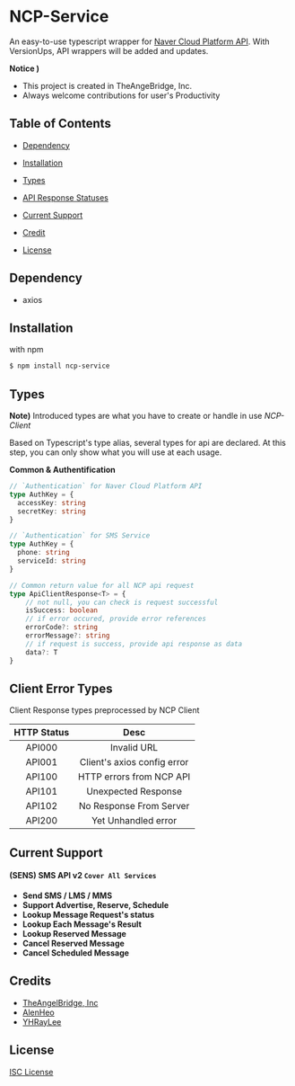 # NCP-Service

An easy-to-use typescript wrapper for [Naver Cloud Platform API](https://api.ncloud-docs.com/docs/en/common-ncpapi). With VersionUps, API wrappers will be added and updates.

**Notice )** 
- This project is created in TheAngeBridge, Inc.
- Always welcome contributions for user's Productivity

## Table of Contents

- [Dependency](#dependency)
- [Installation](#installation)
- [Types](#types)
- [API Response Statuses](#api-response-statuses)
- [Current Support](#current-support)

- [Credit](#credit)
- [License](#license)



## Dependency

- axios



## Installation

with npm

~~~bash
$ npm install ncp-service
~~~



## Types 

**Note)** Introduced types are what you have to create or handle in use *NCP-Client*

Based on Typescript's type alias, several types for api are declared. At this step, you can only show what you will use at each usage.

**Common & Authentification**

~~~typescript
// `Authentication` for Naver Cloud Platform API
type AuthKey = {
  accessKey: string
  secretKey: string
}

// `Authentication` for SMS Service
type AuthKey = {
  phone: string
  serviceId: string
}

// Common return value for all NCP api request
type ApiClientResponse<T> = {
    // not null, you can check is request successful
    isSuccess: boolean
    // if error occured, provide error references
    errorCode?: string
    errorMessage?: string
    // if request is success, provide api response as data
    data?: T
}
~~~



## Client Error Types

Client Response types preprocessed by NCP Client

|   HTTP Status   |            Desc             |
| :-------------: | :-------------------------: |
|      API000     |         Invalid URL         |
|      API001     | Client's axios config error |
|      API100     |   HTTP errors from NCP API  |
|      API101     |      Unexpected Response    |
|      API102     |   No Response From Server   |
|      API200     |      Yet Unhandled error    |



## Current Support

#### (SENS) SMS API v2 `Cover All Services`

- **Send SMS / LMS / MMS**
- **Support Advertise, Reserve, Schedule**
- **Lookup Message Request's status**
- **Lookup Each Message's Result**
- **Lookup Reserved Message**
- **Cancel Reserved Message**
- **Cancel Scheduled Message**

## Credits

- [TheAngelBridge, Inc](https://github.com/TheAngelbridge)
- [AlenHeo](https://github.com/AlenHeo)
- [YHRayLee](https://github.com/YHRayLee)



## License

[ISC License](https://github.com/TheAngelBridge/NCP_Client/blob/master/LICENSE)
